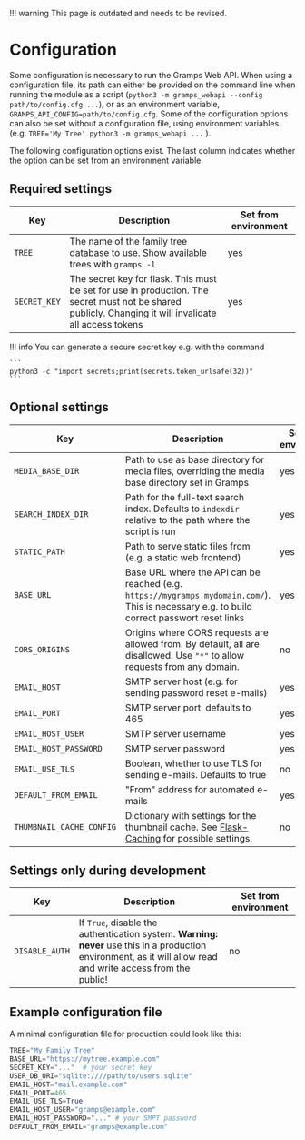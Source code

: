  
!!! warning
    This page is outdated and needs to be revised.

# Configuration

Some configuration is necessary to run the Gramps Web API. When using a configuration file, its path can either be provided on the command line when running the module as a script (`python3 -m gramps_webapi --config path/to/config.cfg ...`), or as an environment variable, `GRAMPS_API_CONFIG=path/to/config.cfg`. Some of the configuration options can also be set without a configuration file, using environment variables (e.g. `TREE='My Tree' python3 -m gramps_webapi ...` ).

The following configuration options exist. The last column indicates whether the option can be set from an environment variable.


## Required settings

Key | Description | Set from environment
----|-------------|---------------------
`TREE` | The name of the family tree database to use. Show available trees with `gramps -l` | yes
`SECRET_KEY` | The secret key for flask. This must be set for use in production. The secret must not be shared publicly. Changing it will invalidate all access tokens | yes

!!! info
    You can generate a secure secret key e.g. with the command

    ```
    python3 -c "import secrets;print(secrets.token_urlsafe(32))"
    ```

## Optional settings

Key | Description | Set from environment
----|-------------|---------------------
`MEDIA_BASE_DIR` | Path to use as base directory for media files, overriding the media base directory set in Gramps | yes
`SEARCH_INDEX_DIR` | Path for the full-text search index. Defaults to `indexdir` relative to the path where the script is run | yes
`STATIC_PATH` | Path to serve static files from (e.g. a static web frontend) | yes
`BASE_URL` | Base URL where the API can be reached (e.g. `https://mygramps.mydomain.com/`). This is necessary e.g. to build correct passwort reset links | yes
`CORS_ORIGINS` | Origins where CORS requests are allowed from. By default, all are disallowed. Use `"*"` to allow requests from any domain. | no
`EMAIL_HOST` | SMTP server host (e.g. for sending password reset e-mails) | yes
`EMAIL_PORT` | SMTP server port. defaults to 465 | yes
`EMAIL_HOST_USER` | SMTP server username | yes
`EMAIL_HOST_PASSWORD` | SMTP server password | yes
`EMAIL_USE_TLS` | Boolean, whether to use TLS for sending e-mails. Defaults to true  | no
`DEFAULT_FROM_EMAIL` | "From" address for automated e-mails | yes
`THUMBNAIL_CACHE_CONFIG` | Dictionary with settings for the thumbnail cache. See [Flask-Caching](https://flask-caching.readthedocs.io/en/latest/) for possible settings. | no


## Settings only during development

Key | Description | Set from environment
----|-------------|---------------------
`DISABLE_AUTH` | If `True`, disable the authentication system. **Warning: never** use this in a production environment, as it will allow read and write access from the public! | no

## Example configuration file

A minimal configuration file for production could look like this:
```python
TREE="My Family Tree"
BASE_URL="https://mytree.example.com"
SECRET_KEY="..."  # your secret key
USER_DB_URI="sqlite:////path/to/users.sqlite"
EMAIL_HOST="mail.example.com"
EMAIL_PORT=465
EMAIL_USE_TLS=True
EMAIL_HOST_USER="gramps@example.com"
EMAIL_HOST_PASSWORD="..." # your SMPT password
DEFAULT_FROM_EMAIL="gramps@example.com"
```

